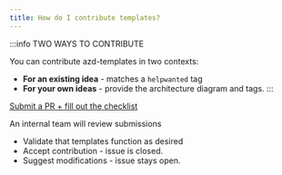 ```yaml
---
title: How do I contribute templates?
---
```


:::info TWO WAYS TO CONTRIBUTE

You can contribute azd-templates in two contexts:
 * **For an existing idea** - matches a `helpwanted` tag
 * **For your own ideas** - provide the architecture diagram and tags.
:::

[Submit a PR + fill out the checklist](https://aka.ms/ai-apps-contribute)

An internal team will review submissions
 - Validate that templates function as desired
 - Accept contribution - issue is closed.
 - Suggest modifications - issue stays open.

